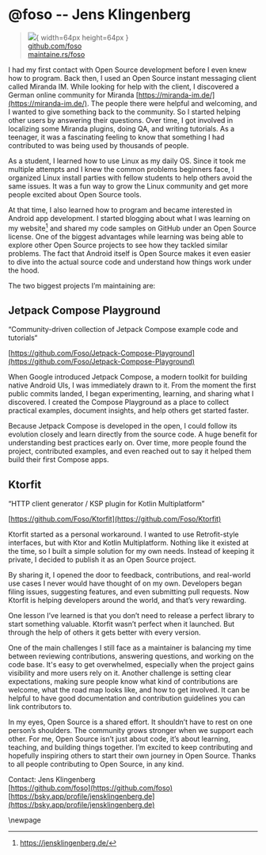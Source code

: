 # @foso -- Jens Klingenberg

> ![](https://github.com/foso.png){ width=64px height=64px }  
> [github.com/foso](https://github.com/foso)  
> [maintaine.rs/foso](https://maintaine.rs/foso)

I had my first contact with Open Source development before I even knew how to program. Back then, I used an Open Source instant messaging client called Miranda IM. While looking for help with the client, I discovered a German online community for Miranda [https://miranda-im.de/](https://miranda-im.de/). The people there were helpful and welcoming, and I wanted to give something back to the community. So I started helping other users by answering their questions. Over time, I got involved in localizing some Miranda plugins, doing QA, and writing tutorials. As a teenager, it was a fascinating feeling to know that something I had contributed to was being used by thousands of people.

As a student, I learned how to use Linux as my daily OS. Since it took me multiple attempts and I knew the common problems beginners face, I organized Linux install parties with fellow students to help others avoid the same issues. It was a fun way to grow the Linux community and get more people excited about Open Source tools.

At that time, I also learned how to program and became interested in Android app development. I started blogging about what I was learning on my website[^416] and shared my code samples on GitHub under an Open Source license. One of the biggest advantages while learning was being able to explore other Open Source projects to see how they tackled similar problems. The fact that Android itself is Open Source makes it even easier to dive into the actual source code and understand how things work under the hood.

The two biggest projects I’m maintaining are:

## Jetpack Compose Playground

“Community-driven collection of Jetpack Compose example code and tutorials“

[https://github.com/Foso/Jetpack-Compose-Playground](https://github.com/Foso/Jetpack-Compose-Playground)

When Google introduced Jetpack Compose, a modern toolkit for building native Android UIs, I was immediately drawn to it. From the moment the first public commits landed, I began experimenting, learning, and sharing what I discovered. I created the Compose Playground as a place to collect practical examples, document insights, and help others get started faster.

Because Jetpack Compose is developed in the open, I could follow its evolution closely and learn directly from the source code. A huge benefit for understanding best practices early on. Over time, more people found the project, contributed examples, and even reached out to say it helped them build their first Compose apps.

## Ktorfit

“HTTP client generator / KSP plugin for Kotlin Multiplatform”

[https://github.com/Foso/Ktorfit](https://github.com/Foso/Ktorfit)

Ktorfit started as a personal workaround. I wanted to use Retrofit-style interfaces, but with Ktor and Kotlin Multiplatform. Nothing like it existed at the time, so I built a simple solution for my own needs. Instead of keeping it private, I decided to publish it as an Open Source project.

By sharing it, I opened the door to feedback, contributions, and real-world use cases I never would have thought of on my own. Developers began filing issues, suggesting features, and even submitting pull requests. Now Ktorfit is helping developers around the world, and that’s very rewarding.

One lesson I’ve learned is that you don’t need to release a perfect library to start something valuable. Ktorfit wasn’t perfect when it launched. But through the help of others it gets better with every version.

One of the main challenges I still face as a maintainer is balancing my time between reviewing contributions, answering questions, and working on the code base. It's easy to get overwhelmed, especially when the project gains visibility and more users rely on it. Another challenge is setting clear expectations, making sure people know what kind of contributions are welcome, what the road map looks like, and how to get involved. It can be helpful to have good documentation and contribution guidelines you can link contributors to.

In my eyes, Open Source is a shared effort. It shouldn’t have to rest on one person’s shoulders. The community grows stronger when we support each other. For me, Open Source isn’t just about code, it’s about learning, teaching, and building things together. I’m excited to keep contributing and hopefully inspiring others to start their own journey in Open Source.
Thanks to all people contributing to Open Source, in any kind.

Contact:
Jens Klingenberg  
[https://github.com/foso](https://github.com/foso)  
[https://bsky.app/profile/jensklingenberg.de](https://bsky.app/profile/jensklingenberg.de)

\newpage


[^416]: https://jensklingenberg.de/
